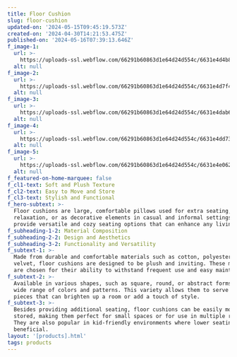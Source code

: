 ```yaml
---
title: Floor Cushion
slug: floor-cushion
updated-on: '2024-05-15T09:45:19.573Z'
created-on: '2024-04-30T14:21:53.475Z'
published-on: '2024-05-16T07:39:13.646Z'
f_image-1:
  url: >-
    https://uploads-ssl.webflow.com/66291b60863d1e64d24d554c/6631e4d4b84c8bcf69e826a4_81CgpiPeeYL.jpg
  alt: null
f_image-2:
  url: >-
    https://uploads-ssl.webflow.com/66291b60863d1e64d24d554c/6631e4d7f4c808f5ab9fd958_818W-Ff76DL._AC_SL1500_.jpg
  alt: null
f_image-3:
  url: >-
    https://uploads-ssl.webflow.com/66291b60863d1e64d24d554c/6631e4dab64cf31496aa2bde_floor-seating-cushions-boho-home-decorfloor-cushionslooping-home-273034.webp
  alt: null
f_image-4:
  url: >-
    https://uploads-ssl.webflow.com/66291b60863d1e64d24d554c/6631e4dd73831ac40d23a1d0_H25137f6e737745eb9155365d402ed5b1h.webp
  alt: null
f_image-5:
  url: >-
    https://uploads-ssl.webflow.com/66291b60863d1e64d24d554c/6631e4e0628d89a89fab80c6_images.jpeg
  alt: null
f_featured-on-home-marquee: false
f_cl1-text: Soft and Plush Texture
f_cl2-text: Easy to Move and Store
f_cl3-text: Stylish and Functional
f_hero-subtext: >-
  Floor cushions are large, comfortable pillows used for extra seating,
  relaxation, or as decorative elements in casual and informal settings. They
  provide versatile and cozy seating options that can enhance any living space.
f_subheading-1-2: Material Composition
f_subheading-2-2: Design and Aesthetics
f_subheading-3-2: Functionality and Versatility
f_subtext-1: >-
  Made from durable and comfortable materials such as cotton, polyester, or
  velvet, floor cushions are designed to be plush and inviting. These materials
  are chosen for their ability to withstand frequent use and easy maintenance.
f_subtext-2: >-
  Available in various shapes, such as square, round, or abstract forms, and a
  wide range of colors and patterns. This variety allows them to serve as accent
  pieces that can brighten up a room or add a touch of style.
f_subtext-3: >-
  Besides providing additional seating, floor cushions can be easily moved and
  stored, making them perfect for small spaces or for use in multiple rooms.
  They are also popular in kid-friendly environments where lower seating is
  beneficial.
layout: '[products].html'
tags: products
---
```



